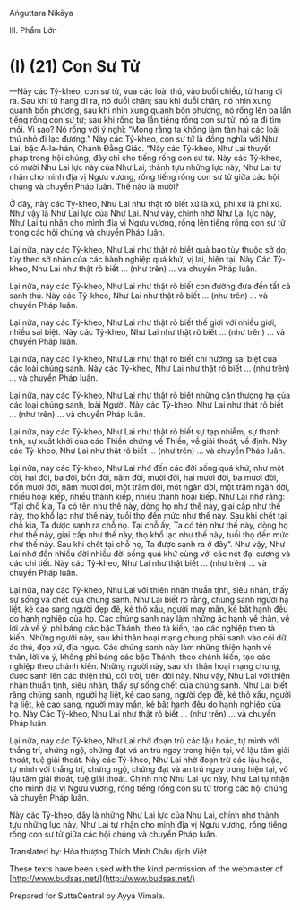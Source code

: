 Aṅguttara Nikāya

III. Phẩm Lớn

# (I) (21) Con Sư Tử

—Này các Tỷ-kheo, con sư tử, vua các loài thú, vào buổi chiều, từ hang đi ra. Sau khi từ hang đi ra, nó duỗi chân; sau khi duỗi chân, nó nhìn xung quanh bốn phương, sau khi nhìn xung quanh bốn phương, nó rống lên ba lần tiếng rống con sư tử; sau khi rống ba lần tiếng rống con sư tử, nó ra đi tìm mồi. Vì sao? Nó rống với ý nghĩ: “Mong rằng ta không làm tàn hại các loài thú nhỏ đi lạc đường.” Này các Tỷ-kheo, con sư tử là đồng nghĩa với Như Lai, bậc A-la-hán, Chánh Ðẳng Giác. “Này các Tỷ-kheo, Như Lai thuyết pháp trong hội chúng, đây chỉ cho tiếng rống con sư tử. Này các Tỷ-kheo, có mười Như Lai lực này của Như Lai, thành tựu những lực này, Như Lai tự nhận cho mình địa vị Ngưu vương, rống tiếng rống con sư tử giữa các hội chúng và chuyển Pháp luân. Thế nào là mười?

Ở đây, này các Tỷ-kheo, Như Lai như thật rõ biết xứ là xứ, phi xứ là phi xứ. Như vậy là Như Lai lực của Như Lai. Như vậy, chính nhờ Như Lai lực này, Như Lai tự nhận cho mình địa vị Ngưu vương, rống lên tiếng rống con sư tử trong các hội chúng và chuyển Pháp luân.

Lại nữa, này các Tỷ-kheo, Như Lai như thật rõ biết quả báo tùy thuộc sở do, tùy theo sở nhân của các hành nghiệp quá khứ, vị lai, hiện tại. Này Các Tỷ-kheo, Như Lai như thật rõ biết … (như trên) … và chuyển Pháp luân.

Lại nữa, này các Tỷ-kheo, Như Lai như thật rõ biết con đường đưa đến tất cả sanh thú. Này các Tỷ-kheo, Như Lai như thật rõ biết … (như trên) … và chuyển Pháp luân.

Lại nữa, này các Tỷ-kheo, Như Lai như thật rõ biết thế giới với nhiều giới, nhiều sai biệt. Này các Tỷ-kheo, Như Lai như thật rõ biết … (như trên) … và chuyển Pháp luân.

Lại nữa, này các Tỷ-kheo, Như Lai như thật rõ biết chí hướng sai biệt của các loài chúng sanh. Này các Tỷ-kheo, Như Lai như thật rõ biết … (như trên) … và chuyển Pháp luân.

Lại nữa, này các Tỷ-kheo, Như Lai như thật rõ biết những căn thượng hạ của các loại chúng sanh, loài Người. Này các Tỷ-kheo, Như Lai như thật rõ biết … (như trên) … và chuyển Pháp luân.

Lại nữa, này các Tỷ-kheo, Như Lai như thật rõ biết sự tạp nhiễm, sự thanh tịnh, sự xuất khởi của các Thiền chứng về Thiền, về giải thoát, về định. Này các Tỷ-kheo, Như Lai như thật rõ biết … (như trên) … và chuyển Pháp luân.

Lại nữa, này các Tỷ-kheo, Như Lai nhớ đến các đời sống quá khứ, như một đời, hai đời, ba đời, bốn đời, năm đời, mười đời, hai mươi đời, ba mươi đời, bốn mươi đời, năm mươi đời, một trăm đời, một ngàn đời, một trăm ngàn đời, nhiều hoại kiếp, nhiều thành kiếp, nhiều thành hoại kiếp. Như Lai nhớ rằng: “Tại chỗ kia, Ta có tên như thế này, dòng họ như thế này, giai cấp như thế này, thọ khổ lạc như thế này, tuổi thọ đến mức như thế này. Sau khi chết tại chỗ kia, Ta được sanh ra chỗ nọ. Tại chỗ ấy, Ta có tên như thế này, dòng họ như thế này, giai cấp như thế này, thọ khổ lạc như thế này, tuổi thọ đến mức như thế này. Sau khi chết tại chỗ nọ, Ta được sanh ra ở đây”. Như vậy, Như Lai nhớ đến nhiều đời nhiều đời sống quá khứ cùng với các nét đại cương và các chi tiết. Này các Tỷ-kheo, Như Lai như thật biết … (như trên) … và chuyển Pháp luân.

Lại nữa, này các Tỷ-kheo, Như Lai với thiên nhãn thuần tịnh, siêu nhân, thấy sự sống và chết của chúng sanh. Như Lai biết rõ rằng, chúng sanh người hạ liệt, kẻ cao sang người đẹp đẽ, kẻ thô xấu, người may mắn, kẻ bất hạnh đều do hạnh nghiệp của họ. Các chúng sanh này làm những ác hạnh về thân, về lời và về ý, phỉ báng các bậc Thánh, theo tà kiến, tạo các nghiệp theo tà kiến. Những người này, sau khi thân hoại mạng chung phải sanh vào cõi dữ, ác thú, đọa xứ, địa ngục. Các chúng sanh này làm những thiện hạnh về thân, lời và ý, không phỉ báng các bậc Thánh, theo chánh kiến, tạo các nghiệp theo chánh kiến. Những người này, sau khi thân hoại mạng chung, được sanh lên các thiện thú, cõi trời, trên đời này. Như vậy, Như Lai với thiên nhãn thuần tịnh, siêu nhân, thấy sự sống chết của chúng sanh. Như Lai biết rằng chúng sanh, người hạ liệt, kẻ cao sang, người đẹp đẽ, kẻ thô xấu, người hạ liệt, kẻ cao sang, người may mắn, kẻ bất hạnh đều do hạnh nghiệp của họ. Này Các Tỷ-kheo, Như Lai như thật rõ biết … (như trên) … và chuyển Pháp luân.

Lại nữa, này các Tỷ-kheo, Như Lai nhờ đoạn trừ các lậu hoặc, tự mình với thắng trí, chứng ngộ, chứng đạt vá an trú ngay trong hiện tại, vô lậu tâm giải thoát, tuệ giải thoát. Này các Tỷ-kheo, Như Lai nhờ đoạn trừ các lậu hoặc, tự mình với thắng trí, chứng ngộ, chứng đạt và an trú ngay trong hiện tại, vô lậu tâm giải thoát, tuệ giải thoát. Chính nhờ Như Lai lực này, Như Lai tự nhận cho mình địa vị Ngưu vương, rống tiếng rống con sư tử trong các hội chúng và chuyển Pháp luân.

Này các Tỷ-kheo, đây là những Như Lai lực của Như Lai, chính nhờ thành tựu những lực này, Như Lai tự nhận cho mình địa vị Ngưu vương, rống tiếng rống con sư tử giữa các hội chúng và chuyển Pháp luân.

Translated by: Hòa thượng Thích Minh Châu dịch Việt

These texts have been used with the kind permission of the webmaster of [http://www.budsas.net/](http://www.budsas.net/)

Prepared for SuttaCentral by Ayya Vimala.